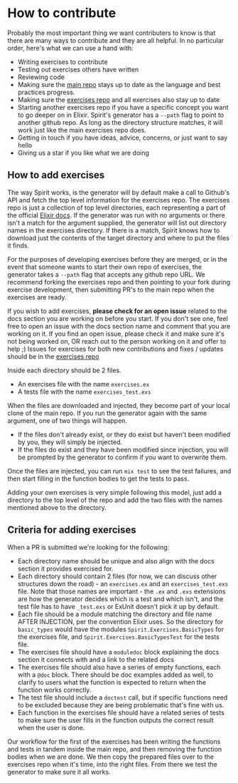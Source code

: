# How to contribute

Probably the most important thing we want contributers to know is that there are
many ways to contribute and they are all helpful. In no particular order, here's
what we can use a hand with: 

- Writing exercises to contribute
- Testing out exercises others have written
- Reviewing code 
- Making sure the [main repo](https://github.com/PracticeCraft/spirit) stays up to date as the language and best practices progress. 
- Making sure the [exercises repo](https://github.com/PracticeCraft/spirit-exercises) and all exercises also stay up to date
- Starting another exercises repo if you have a specific concept you want to go
deeper on in Elixir. Spirit's generator has a `--path` flag to point to
another github repo. As long as the directory structure matches, it will work
just like the main exercises repo does. 
- Getting in touch if you have ideas, advice, concerns, or just want to say
hello
- Giving us a star if you like what we are doing

## How to add exercises

The way Spirit works, is the generator will by default make a call to Github's
API and fetch the top level information for the exercises repo. The exercises
repo is just a collection of top level directories, each representing a part of
the official [Elixir docs](https://hexdocs.pm/elixir/introduction.html). If the generator was run with no arguments or there isn't a match for the argument supplied, the generator will list out directory
names in the exercises directory. If there is a match, Spirit knows how to
download just the contents of the target directory and where to put the files it
finds. 

For the purposes of developing exercises before they are merged, or in the event
that someone wants to start their own repo of exercises, the generator takes a
`--path` flag that accepts any github repo URL. We recommend forking the
exercises repo and then pointing to your fork during exercise development, then
submitting PR's to the main repo when the exercises are ready. 

If you wish to add exercises, **please check for an open issue** related to the
docs section you are working on before you start. If you don't see one, feel
free to open an issue with the docs section name and comment that you are working on it. If you find an open issue, please check it and make sure it's not being worked on, OR reach out to the
person working on it and offer to help ;) Issues for exercises for both new
contributions and fixes / updates should be in the [exercises repo](https://github.com/PracticeCraft/spirit-exercises)

Inside each directory should be 2 files. 

- An exercises file with the name `exercises.ex`
- A tests file with the name `exercises_test.exs`

When the files are downloaded and injected, they become part of your local clone
of the main repo. If you run the generator again with the same argument, one of
two things will happen. 

- If the files don't already exist, or they do exist but haven't been modified
by you, they will simply be injected. 
- If the files do exist and they have been modified since injection, you will be
prompted by the generator to confirm if you want to overwrite them. 

Once the files are injected, you can run `mix test` to see the test failures,
and then start filling in the function bodies to get the tests to pass. 

Adding your own exercises is very simple following this model, just add a
directory to the top level of the repo and add the two files with the names
mentioned above to the directory. 

## Criteria for adding exercises

When a PR is submitted we're looking for the following: 

- Each directory name should be unique and also align with the docs section it
provides exercised for.
- Each directory should contain 2 files (for now, we can discuss other
structures down the road) - an `exercises.ex` and an `exercises_test.exs` file.
Note that those names are important - the `.ex` and `.exs` extensions are how
the generator decides which is a test and which isn't, and the test file has to
have `_test.exs` or ExUnit doesn't pick it up by default. 
- Each file should be a module matching the directory and file name AFTER
INJECTION, per the convention Elixir
  uses. So the directory for `basic_types` would have the modules
`Spirit.Exercises.BasicTypes` for the exercises file, and
`Spirit.Exercises.BasicTypesTest` for the tests file. 
- The exercises file should have a `moduledoc` block explaining the docs section
  it connects with and a link to the related docs
- The exercises file should also have a series of empty functions, each with a
`@doc` block. There should be doc examples added as well, to clarify to
  users what the function is expected to return when the function works correctly. 
- The test file should include a `doctest` call, but if specific functions need
  to be excluded because they are being problematic that's fine with us. 
- Each function in the exercises file should have a related series of tests to
  make sure the user fills in the function outputs the correct result when the
  user is done. 

Our workflow for the first of the exercises has been writing the functions and
tests in tandem inside the main repo, and then removing the function bodies when we are done. We then copy the prepared files over to the exercises repo
when it's time, into the right files. From there we test the generator to make
sure it all works. 




